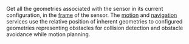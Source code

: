Get all the geometries associated with the sensor in its current configuration, in the [frame](/machine/services/frame-system/) of the sensor.
The [motion](/machine/services/motion/) and [navigation](/machine/services/navigation/) services use the relative position of inherent geometries to configured geometries representing obstacles for collision detection and obstacle avoidance while motion planning.
